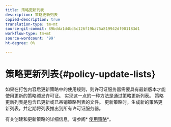 ```yaml
---
title: 策略更新列表
description: 策略更新列表
copied-description: true
translation-type: tm+mt
source-git-commit: 89bdda1d4bd5c126f19ba75a819942df901183d1
workflow-type: tm+mt
source-wordcount: '99'
ht-degree: 0%

---
```



# 策略更新列表{#policy-update-lists}

如果在打包内容后更新策略中的使用规则，则许可证服务器需要具有最新版本才能使用更新的策略颁发许可证。 实现这一点的一种方法是通过策略更新列表。 策略更新列表是包含已更新或已吊销策略列表的文件。 更新策略时，生成新的策略更新列表，并定期将列表推出到所有许可证服务器。

有关创建和更新策略的详细信息，请参阅* [使用策略](../../aaxs-protecting-content/content-working-with-policies/content-working-with-policies-overview.md)*。
